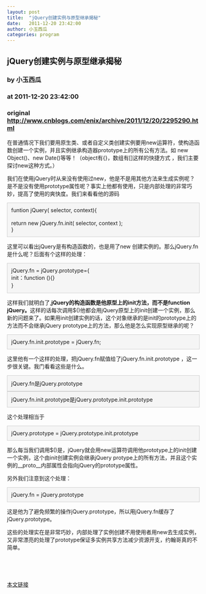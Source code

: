 ```yaml
---
layout: post
title:  "jQuery创建实例与原型继承揭秘"
date:   2011-12-20 23:42:00
author: 小玉西瓜
categories: program
---
```


## jQuery创建实例与原型继承揭秘
### by 小玉西瓜
### at 2011-12-20 23:42:00
### original <http://www.cnblogs.com/enix/archive/2011/12/20/2295290.html>

<p>在普通情况下我们要用原生类、或者自定义类创建实例要用new运算符，使构造函数创建一个实例，并且实例继承构造器prototype上的所有公有方法。如 new Object()、new Date()等等！（object有{}，数组有[]这样的快捷方式 ，我们主要探讨new这种方式。）</p><p align="left">我们在使用jQuery时从来没有使用过new，他是不是用其他方法来生成实例呢？是不是没有使用prototype属性呢？事实上他都有使用，只是内部处理的非常巧妙，提高了使用的爽快度。我们来看看他的源码</p><div style="background-color:#f5f5f5;border:1px solid #cccccc;padding:10px">funtion jQuery( selector, context){<br><br>return new jQuery.fn.init( selector, context );<br>}<br></div><p>这里可以看出jQuery是有构造函数的，也是用了new 创建实例的。那么jQuery.fn是什么呢？后面有个这样的处理：</p><div style="background-color:#f5f5f5;border:1px solid #cccccc;padding:10px">jQuery.fn = jQuery.prototype={<br>       init：function (){}<br>}　</div><p>这样我们就明白了,<strong>jQuery的构造函数是他原型上的init方法，而不是function jQuery。</strong>这样的话每次调用$()他都会用jQuery原型上的init创建一个实例，那么新的问题来了。如果用init创建实例的话，这个对象继承的是init的prototype上的方法而不会继承jQuery prototype上的方法，那么他是怎么实现原型继承的呢？</p><div style="background-color:#f5f5f5;border:1px solid #cccccc;padding:10px">jQuery.fn.init.prototype = jQuery.fn;<br></div><p>这里他有一个这样的处理，把jQuery.fn赋值给了jQuery.fn.init.prototype ，这一步很关键。我门看看这些是什么。</p><div style="background-color:#f5f5f5;border:1px solid #cccccc;padding:10px">jQuery.fn是jQuery.prototype</div><div style="background-color:#f5f5f5;border:1px solid #cccccc;padding:10px">jQuery.fn.init.prototype是jQuery.prototype.init.prototype</div><p></p><p>这个处理相当于</p><div style="background-color:#f5f5f5;border:1px solid #cccccc;padding:10px">jQuery.prototype = jQuery.prototype.init.prototype</div><p>那么每当我们调用$()是，jQuery就会用new运算符调用他prototype上的init创建一个实例，这个由init创建实例会继承jQuery protype上的所有方法，并且这个实例的__proto__内部属性会指向jQuery的prototype属性。</p><p></p><p>另外我们注意到这个处理：</p><div style="background-color:#f5f5f5;border:1px solid #cccccc;padding:10px">jQuery.fn = jQuery.prototype<br></div><p>这是他为了避免频繁的操作jQuery.prototype，所以用jQuery.fn缓存了jQuery.prototype。</p><p></p><p>这些的处理实在是非常巧妙，内部处理了实例创建不用使用者用new去生成实例，又非常漂亮的处理了prototype保证多实例共享方法减少资源开支，约翰哥真的不简单。</p><p><br><br></p><img src="http://www.cnblogs.com/enix/aggbug/2295290.html?type=1" width="1" height="1" alt=""><p><a href="http://www.cnblogs.com/enix/archive/2011/12/20/2295290.html">本文链接</a></p>